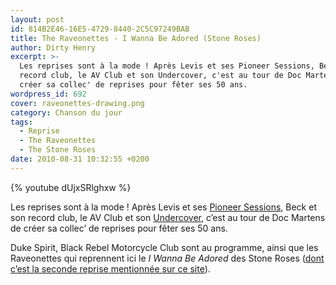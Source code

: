 ```yaml
---
layout: post
id: 814B2E46-16E5-4729-8440-2C5C97249BAB
title: The Raveonettes - I Wanna Be Adored (Stone Roses)
author: Dirty Henry
excerpt: >-
  Les reprises sont à la mode ! Après Levis et ses Pioneer Sessions, Beck et son
  record club, le AV Club et son Undercover, c'est au tour de Doc Martens de
  créer sa collec' de reprises pour fêter ses 50 ans.
wordpress_id: 692
cover: raveonettes-drawing.png
category: Chanson du jour
tags:
  - Reprise
  - The Raveonettes
  - The Stone Roses
date: 2010-08-31 10:32:55 +0200
---
```


{% youtube dUjxSRlghxw %}

Les reprises sont à la mode ! Après Levis et ses [Pioneer Sessions][i623], Beck
et son record club, le AV Club et son [Undercover][i680], c’est au tour de Doc
Martens de créer sa collec’ de reprises pour fêter ses 50 ans.

Duke Spirit, Black Rebel Motorcycle Club sont au programme, ainsi que les
Raveonettes qui reprennent ici le _I Wanna Be Adored_ des Stone Roses ([dont
c’est la seconde reprise mentionnée sur ce site][i598]).

[i623]: https://www.deadrooster.org/les-levi-s-pioneer-sessions/
[i680]:
  https://www.deadrooster.org/the-swell-season-two-headed-boy-neutral-milk-hotel/
[i598]: https://www.deadrooster.org/codeine-velvet-club-i-am-the-resurrection/
